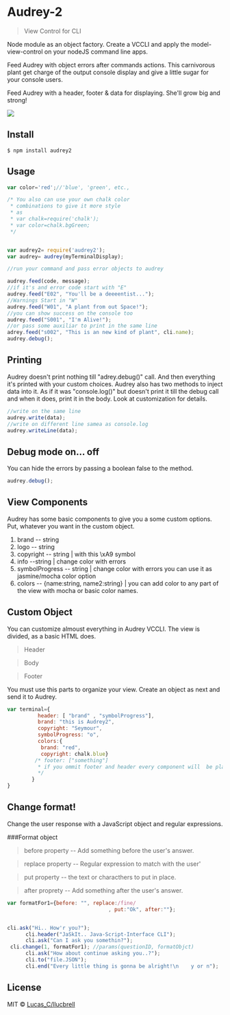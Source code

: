 # Audrey-2

> View Control for CLI

Node module as an object factory. Create a VCCLI and apply the model-view-control on your nodeJS command line apps. 


Feed Audrey with object errors after commands actions. This carnivorous plant get charge of the output console display and give a little sugar for your console users.

Feed Audrey with a header, footer & data for displaying. She'll grow big and strong!


![](https://raw.githubusercontent.com/llucbrell/audrey-2/master/captura.png)



## Install

```
$ npm install audrey2
```


## Usage

```js
var color='red';//'blue', 'green', etc.,  

/* You also can use your own chalk color
 * combinations to give it more style
 * as 
 * var chalk=require('chalk');
 * var color=chalk.bgGreen;
 */


var audrey2= require('audrey2');
var audrey= audrey(myTerminalDisplay);

//run your command and pass error objects to audrey

audrey.feed(code, message);
//if it's and error code start with "E"
audrey.feed("E02", "You'll be a deeeentist...");
//Warnings Start in "W"
audrey.feed("W01", "A plant from out Space!");
//you can show success on the console too
audrey.feed("S001", "I'm Alive!");
//or pass some auxiliar to print in the same line
adrey.feed("s002", "This is an new kind of plant", cli.name);
audrey.debug();
```

## Printing

Audrey doesn't print nothing till "adrey.debug()" call. And then everything it's printed with your custom choices. Audrey also has two methods to inject data into it. As if it was "console.log()" but doesn't print it till the debug call and when it does, print it in the body. Look at customization for details. 

```js
//write on the same line
audrey.write(data);
//write on different line samea as console.log
audrey.writeLine(data);
```

## Debug mode on... off

You can hide the errors by passing a boolean false to the method.

```js
audrey.debug();
``` 

## View Components

Audrey has some basic components to give you a some custom options. Put, whatever you want in the custom object.

1. brand -- string
2. logo -- string
3. copyright -- string | with this \xA9  symbol
4. info --string | change color with errors
5. symbolProgress -- string | change color with errors you can use it as jasmine/mocha color option
5. colors -- {name:string, name2:string} | you can add color to any part of the view with mocha or basic color names.


## Custom Object

You can customize almoust everything in Audrey VCCLI. The view is divided, as a basic HTML does. 

>Header 

>Body

>Footer

You must use this parts to organize your view.
Create an object as next and send it to Audrey.


```js
var terminal={ 
          header: [ "brand" , "symbolProgress"],
          brand: "this is Audrey2",
          copyright: "Seymour",
          symbolProgress: "o",
          colors:{ 
           brand: "red", 
           copyright: chalk.blue}
         /* footer: ["something"] 
          * if you ommit footer and header every component will  be placed into the body.
          */
        }
}

```

## Change format!

Change the user response with a JavaScript object and regular expressions.

###Format object
>before property -- Add something before the user's answer.

>replace property -- Regular expression to match with the user'

>put property -- the text or characthers to put in place.

>after proprety -- Add something after the user's answer.

```js
var formatFor1={before: "", replace:/fine/ 
                                 , put:"Ok", after:""};


cli.ask("Hi.. How'r you?");
      cli.header("JaSkIt.. Java-Script-Interface CLI");
      cli.ask("Can I ask you somethin?");
 cli.change(1, formatFor1); //params(questionID, formatObjct)  
      cli.ask("How about continue asking you..?");
      cli.to("file.JSON");   
      cli.end("Every little thing is gonna be alright!\n    y or n");
```


## License

MIT © [Lucas_C/llucbrell](https://github.com/llucbrell)